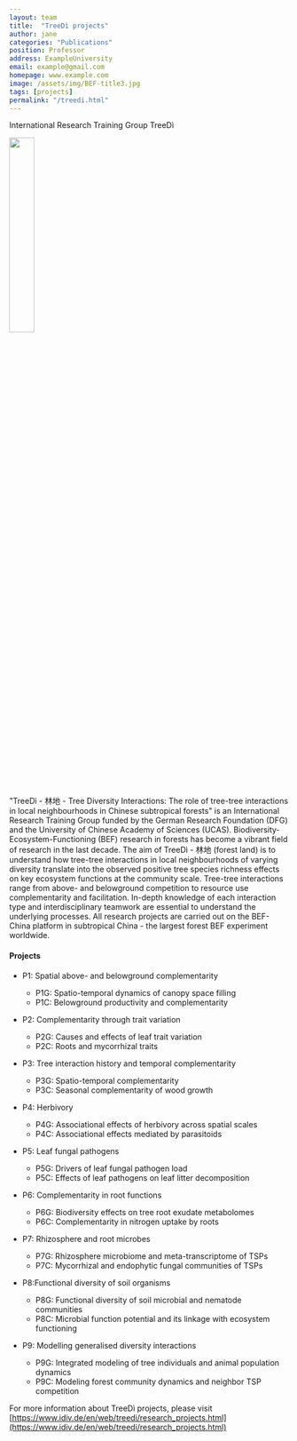 ```yaml
---
layout: team
title:  "TreeDì projects"
author: jane
categories: "Publications"
position: Professor
address: ExampleUniversity
email: example@gmail.com
homepage: www.example.com
image: /assets/img/BEF-title3.jpg
tags: [projects]
permalink: "/treedi.html"
---
```


International Research Training Group TreeDì

<a href="https://www.idiv.de/en/web/treedi/research_projects.html">
  <img src = "{{ site.baseurl }}/assets/logo/treedi.png" style="width:30%">
</a>

"TreeDì - 林地 - Tree Diversity Interactions: The role of tree-tree interactions in local neighbourhoods in Chinese subtropical forests" is an International Research Training Group funded by the German Research Foundation (DFG) and the University of Chinese Academy of Sciences (UCAS).
Biodiversity-Ecosystem-Functioning (BEF) research in forests has become a vibrant field of research in the last decade. The aim of TreeDì - 林地 (forest land) is to understand how tree-tree interactions in local neighbourhoods of varying diversity translate into the observed positive tree species richness effects on key ecosystem functions at the community scale. Tree-tree interactions range from above- and belowground competition to resource use complementarity and facilitation. In-depth knowledge of each interaction type and interdisciplinary teamwork are essential to understand the underlying processes. All research projects are carried out on the BEF-China platform in subtropical China - the largest forest BEF experiment worldwide.




#### Projects

- P1: Spatial above- and belowground complementarity
  - P1G: Spatio-temporal dynamics of canopy space filling
  - P1C: Belowground productivity and complementarity
- P2: Complementarity through trait variation
  - P2G: Causes and effects of leaf trait variation
  - P2C: Roots and mycorrhizal traits
- P3: Tree interaction history and temporal complementarity
  * P3G: Spatio-temporal complementarity
  * P3C: Seasonal complementarity of wood growth

- P4: Herbivory
  - P4G: Associational effects of herbivory across spatial scales
  - P4C: Associational effects mediated by parasitoids

- P5: Leaf fungal pathogens
  - P5G: Drivers of leaf fungal pathogen load
  - P5C: Effects of leaf pathogens on leaf litter decomposition

- P6: Complementarity in root functions
  - P6G: Biodiversity effects on tree root exudate metabolomes
  - P6C: Complementarity in nitrogen uptake by roots

- P7: Rhizosphere and root microbes
  - P7G: Rhizosphere microbiome and meta-transcriptome of TSPs
  - P7C: Mycorrhizal and endophytic fungal communities of TSPs

- P8:Functional diversity of soil organisms
  - P8G: Functional diversity of soil microbial and nematode communities
  - P8C: Microbial function potential and its linkage with ecosystem functioning

- P9: Modelling generalised diversity interactions
  - P9G: Integrated modeling of tree individuals and animal population dynamics
  - P9C: Modeling forest community dynamics and neighbor TSP competition


For more information about TreeDì projects, please visit [https://www.idiv.de/en/web/treedi/research_projects.html](https://www.idiv.de/en/web/treedi/research_projects.html)
